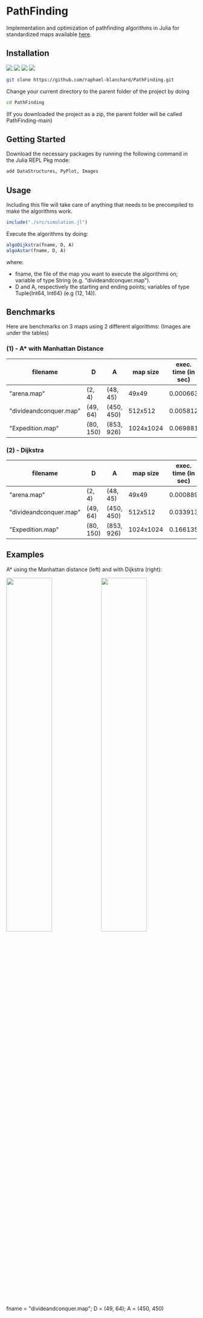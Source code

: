 # PathFinding
Implementation and optimization of pathfinding algorithms in Julia for standardized maps available [here](https://movingai.com/benchmarks/grids.html).

## Installation
[<img src="https://img.shields.io/badge/Julia-1.8.5-purple">](https://img.shields.io/badge/Julia-1.8.5-purple)
[<img src="https://img.shields.io/badge/DataStructures-v0.18.13-red">](https://img.shields.io/badge/DataStructures-v0.18.13-red)
[<img src="https://img.shields.io/badge/PyPlot-v2.11.0-blue">](https://img.shields.io/badge/PyPlot-v2.11.0-blue)
[<img src="https://img.shields.io/badge/Images-v0.25.2-brightgreen">](https://img.shields.io/badge/Images-v0.25.2-brightgreen)

```bash
git clone https://github.com/raphael-blanchard/PathFinding.git
```
Change your current directory to the parent folder of the project by doing
```bash
cd PathFinding
```
(If you downloaded the project as a zip, the parent folder will be called PathFinding-main)

## Getting Started
Download the necessary packages by running the following command in the Julia REPL Pkg mode:

```julia
add DataStructures, PyPlot, Images
```
## Usage
Including this file will take care of anything that needs to be precompiled to make the algorithms work.
```julia
include("./src/simulation.jl")
```
Execute the algorithms by doing:

```julia
algoDijkstra(fname, D, A)
algoAstar(fname, D, A)
```
where:
- fname, the file of the map you want to execute the algorithms on; variable of type String (e.g. "divideandconquer.map").
- D and A, respectively the starting and ending points; variables of type Tuple{Int64, Int64} (e.g (12, 14)).

## Benchmarks
Here are benchmarks on 3 maps using 2 different algorithms:
(Images are under the tables)
### (1) - A* with Manhattan Distance
|         filename       |    D    |    A    |  map size | exec. time (in sec) | nb. allocations | allocated (in MiB) | distance | visited states |
| ---------------------- | ------- | ------- | --------- | ------------------  | --------------- | ------------------ | -------- | -------------- |         
|        "arena.map"     | (2, 4)  | (48, 45)|   49x49   | 0.000663   |    65    |    0.119     |  87   | 647       |
| "divideandconquer.map" | (49, 64)|(450, 450)|  512x512 | 0.005812   |    94    |    7.381     | 789   | 19787        |
|    "Expedition.map"   |(80, 150)|(853, 926)| 1024x1024| 0.069881    |    147   |    35.099    | 1561  | 258776       |

### (2) - Dijkstra
|         filename       |    D    |    A    |  map size | exec. time (in sec) | nb. allocations | allocated (in MiB) | distance | visited states |
| ---------------------- | ------- | ------- | --------- | ------------------  | --------------- | ------------------ | -------- | -------------- |         
|        "arena.map"     | (2, 4)  | (48, 45)|   49x49   | 0.000889   |    107    |    0.140     |  87   | 2052       |
| "divideandconquer.map" | (49, 64)|(450, 450)|  512x512 | 0.033913   |    507    |    10.896     | 789   | 134798       |
|    "Expedition.map"   |(80, 150)|(853, 926)| 1024x1024| 0.166135    |    1.41 k |    46.274    | 1561  | 632718       |


## Examples
A* using the Manhattan distance (left) and with Dijkstra (right):
<p float="left">
  <img src="https://user-images.githubusercontent.com/86181145/224407166-7d70f280-b687-4e1f-8e57-15514c7d7221.png" width="49%" height="49%">
  <img src="https://user-images.githubusercontent.com/86181145/224407052-3891dbb5-869f-4c00-8923-b8a29de6014a.png" width="49%" height="49%">
</p>
fname = "divideandconquer.map"; D = (49, 64); A = (450, 450)



